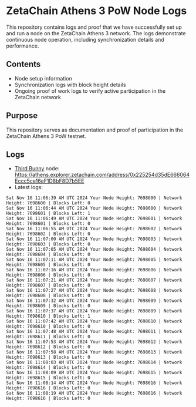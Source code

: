 # ZetaChain Athens 3 PoW Node Logs
This repository contains logs and proof that we have successfully set up and run a node on the ZetaChain Athens 3 network. The logs demonstrate continuous node operation, including synchronization details and performance.

## Contents
- Node setup information
- Synchronization logs with block height details
- Ongoing proof of work logs to verify active participation in the ZetaChain network

## Purpose
This repository serves as documentation and proof of participation in the ZetaChain Athens 3 PoW testnet.

## Logs

- [Third Bunny](https://thirdbunny.xyz/) node: https://athens.explorer.zetachain.com/address/0x225254d35dE666064Eccc5ce16eF1D8bF8D7b5EE
- Latest logs:
```
Sat Nov 16 11:06:39 AM UTC 2024 Your Node Height: 7698600 | Network Height: 7698600 | Blocks Left: 0
Sat Nov 16 11:06:44 AM UTC 2024 Your Node Height: 7698600 | Network Height: 7698601 | Blocks Left: 1
Sat Nov 16 11:06:49 AM UTC 2024 Your Node Height: 7698601 | Network Height: 7698601 | Blocks Left: 0
Sat Nov 16 11:06:55 AM UTC 2024 Your Node Height: 7698602 | Network Height: 7698602 | Blocks Left: 0
Sat Nov 16 11:07:00 AM UTC 2024 Your Node Height: 7698603 | Network Height: 7698603 | Blocks Left: 0
Sat Nov 16 11:07:05 AM UTC 2024 Your Node Height: 7698604 | Network Height: 7698604 | Blocks Left: 0
Sat Nov 16 11:07:11 AM UTC 2024 Your Node Height: 7698605 | Network Height: 7698605 | Blocks Left: 0
Sat Nov 16 11:07:16 AM UTC 2024 Your Node Height: 7698606 | Network Height: 7698606 | Blocks Left: 0
Sat Nov 16 11:07:21 AM UTC 2024 Your Node Height: 7698607 | Network Height: 7698607 | Blocks Left: 0
Sat Nov 16 11:07:27 AM UTC 2024 Your Node Height: 7698608 | Network Height: 7698608 | Blocks Left: 0
Sat Nov 16 11:07:32 AM UTC 2024 Your Node Height: 7698609 | Network Height: 7698609 | Blocks Left: 0
Sat Nov 16 11:07:37 AM UTC 2024 Your Node Height: 7698609 | Network Height: 7698610 | Blocks Left: 1
Sat Nov 16 11:07:42 AM UTC 2024 Your Node Height: 7698610 | Network Height: 7698610 | Blocks Left: 0
Sat Nov 16 11:07:48 AM UTC 2024 Your Node Height: 7698611 | Network Height: 7698611 | Blocks Left: 0
Sat Nov 16 11:07:53 AM UTC 2024 Your Node Height: 7698612 | Network Height: 7698612 | Blocks Left: 0
Sat Nov 16 11:07:58 AM UTC 2024 Your Node Height: 7698613 | Network Height: 7698613 | Blocks Left: 0
Sat Nov 16 11:08:03 AM UTC 2024 Your Node Height: 7698614 | Network Height: 7698614 | Blocks Left: 0
Sat Nov 16 11:08:09 AM UTC 2024 Your Node Height: 7698615 | Network Height: 7698615 | Blocks Left: 0
Sat Nov 16 11:08:14 AM UTC 2024 Your Node Height: 7698616 | Network Height: 7698616 | Blocks Left: 0
Sat Nov 16 11:08:19 AM UTC 2024 Your Node Height: 7698616 | Network Height: 7698616 | Blocks Left: 0
```
